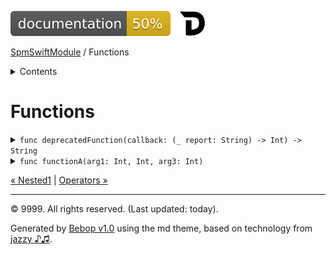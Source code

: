 <!--
Bebop simple MD theme
Copyright 2020 Bebop Authors
Licensed under MIT (https://github.com/johnfairh/Bebop/blob/master/LICENSE)
-->
![50%](badge.svg)
[![Open in Dash](img/dash.svg)](dash-feed://https%3A%2F%2Fwww%2Egoogle%2Ecom%2F)


[SpmSwiftModule](index.md)
 / Functions


<details>
<summary>Contents</summary>


[Types](types.md?swift)

  * [ABaseClass](types/abaseclass.md?swift)


  * [ADerivedClass](types/aderivedclass.md?swift)


  * [AnEnum](types/anenum.md?swift)


  * [FirstProtocol](types/firstprotocol1.md?swift)


  * [GenericBase](types/genericbase.md?swift)


  * [Nop](types/nop.md?swift)


  * [PropertyWrapperClient](types/propertywrapperclient.md?swift)


  * [SecondProtocol](types/secondprotocol.md?swift)


  * [SpmSwiftModule](types/spmswiftmodule.md?swift)

    * [Nested1](types/spmswiftmodule/nested1.md?swift)

    * [Nested2](types/spmswiftmodule.md?swift#nested2)


  * [T](types.md?swift#t1)



Functions

  * [deprecatedFunction(callback:)](#deprecatedfunctioncallback)


  * [functionA(arg1:_:arg3:)](#functionaarg1_arg3)



[Operators](operators.md?swift)

  * [+(T, T)](operators.md?swift#t-t)



[Extensions](extensions.md?swift)

  * [Collection](extensions/collection.md?swift)


  * [String.Element](extensions/stringelement.md?swift)





</details>

# Functions

















<details>
<summary><code>func deprecatedFunction(callback: (_ report: String) -> Int) -> String</code></summary>






⚠️  Deprecated
  - iOS - deprecated since 12.0. Deprecated\!.

  - macOS - deprecated since 10.14. Deprecated on *macOS* too.

  - Deprecated.



A deprecated function






#### Declaration

``` swift
public func deprecatedFunction(callback: (_ report: String) -> Int) -> String
```




#### Parameters

`callback`: The callback




#### Return Value
A string






[Show on GitHub](https://www.bbc.co.uk//Sources/SpmSwiftModule/SpmSwiftModule.swift#L66-L68)
</details>









<details>
<summary><code>func functionA(arg1: Int, Int, arg3: Int)</code></summary>



ℹ️  Availability
  * iOS 9+
  * macOS 10.12+






ℹ️  Note
  - tvOS - unavailable. Not available on the big screen.

See [`SpmSwiftModule`](types/spmswiftmodule.md) – or [`SpmSwiftModule.ABaseClass`](types/abaseclass.md).






#### Declaration

``` swift
public func functionA(
    arg1: Int,
    _ arg2: Int,
    arg3 argMeaning: Int)
```




#### Parameters

`arg1`: Number one


`arg2`: Second


`arg3`: Third









[Show on GitHub](https://www.bbc.co.uk//Sources/SpmSwiftModule/SpmSwiftModule.swift#L54-L57)
</details>





[&laquo; Nested1](types/spmswiftmodule/nested1.md?swift) | [Operators &raquo;](operators.md?swift)


-----
&copy; 9999. All rights reserved. (Last updated: today).


Generated by [Bebop v1.0](https://github.com/johnfairh/Bebop)
using the md theme, based on technology from
[jazzy ♪♫](https://github.com/realm/jazzy).


